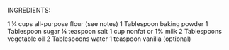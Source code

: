 INGREDIENTS:

1 ¼ cups all-purpose flour (see notes)
1 Tablespoon baking powder
1 Tablespoon sugar
¼ teaspoon salt
1 cup nonfat or 1% milk
2 Tablespoons vegetable oil
2 Tablespoons water
1 teaspoon vanilla (optional)
